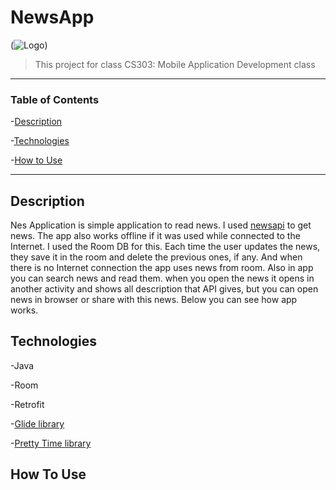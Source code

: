# NewsApp

(![Logo](https://i.imgur.com/YtrCOnT.png))

> This project for class CS303: Mobile Application Development class 

---

### Table of Contents 

-[Description](#descripion)

-[Technologies](#technologies)

-[How to Use](#how-to-use)

---

## Description

Nes Application is simple application to read news. I used [newsapi](https://newsapi.org/) to get news. 
The app also works offline if it was used while connected to the Internet. I used the Room DB for this. 
Each time the user updates the news, they save it in the room and delete the previous ones, if any. 
And when there is no Internet connection the app uses news from room. 
Also in app you can search news and read them. when you open the news it opens in another activity and shows all description that API gives, but you can open news in browser or  share with this news. 
Below you can see how app works.

## Technologies 

-Java

-Room

-Retrofit

-[Glide library](https://github.com/bumptech/glide) 

-[Pretty Time library](https://github.com/ocpsoft/prettytime)

## How To Use 
